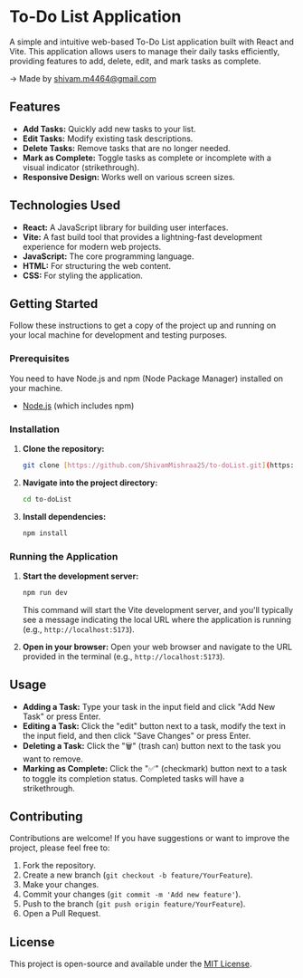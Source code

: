 # To-Do List Application

A simple and intuitive web-based To-Do List application built with React and Vite. This application allows users to manage their daily tasks efficiently, providing features to add, delete, edit, and mark tasks as complete.

-> Made by shivam.m4464@gmail.com

## Features

* **Add Tasks:** Quickly add new tasks to your list.
* **Edit Tasks:** Modify existing task descriptions.
* **Delete Tasks:** Remove tasks that are no longer needed.
* **Mark as Complete:** Toggle tasks as complete or incomplete with a visual indicator (strikethrough).
* **Responsive Design:** Works well on various screen sizes.

## Technologies Used

* **React:** A JavaScript library for building user interfaces.
* **Vite:** A fast build tool that provides a lightning-fast development experience for modern web projects.
* **JavaScript:** The core programming language.
* **HTML:** For structuring the web content.
* **CSS:** For styling the application.

## Getting Started

Follow these instructions to get a copy of the project up and running on your local machine for development and testing purposes.

### Prerequisites

You need to have Node.js and npm (Node Package Manager) installed on your machine.

* [Node.js](https://nodejs.org/) (which includes npm)

### Installation

1.  **Clone the repository:**
    ```bash
    git clone [https://github.com/ShivamMishraa25/to-doList.git](https://github.com/ShivamMishraa25/to-doList.git)
    ```
2.  **Navigate into the project directory:**
    ```bash
    cd to-doList
    ```
3.  **Install dependencies:**
    ```bash
    npm install
    ```

### Running the Application

1.  **Start the development server:**
    ```bash
    npm run dev
    ```
    This command will start the Vite development server, and you'll typically see a message indicating the local URL where the application is running (e.g., `http://localhost:5173`).

2.  **Open in your browser:**
    Open your web browser and navigate to the URL provided in the terminal (e.g., `http://localhost:5173`).

## Usage

* **Adding a Task:** Type your task in the input field and click "Add New Task" or press Enter.
* **Editing a Task:** Click the "edit" button next to a task, modify the text in the input field, and then click "Save Changes" or press Enter.
* **Deleting a Task:** Click the "🗑️" (trash can) button next to the task you want to remove.
* **Marking as Complete:** Click the "✅" (checkmark) button next to a task to toggle its completion status. Completed tasks will have a strikethrough.

## Contributing

Contributions are welcome! If you have suggestions or want to improve the project, please feel free to:

1.  Fork the repository.
2.  Create a new branch (`git checkout -b feature/YourFeature`).
3.  Make your changes.
4.  Commit your changes (`git commit -m 'Add new feature'`).
5.  Push to the branch (`git push origin feature/YourFeature`).
6.  Open a Pull Request.

## License

This project is open-source and available under the [MIT License](https://opensource.org/licenses/MIT).